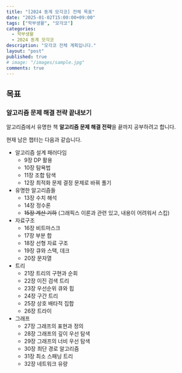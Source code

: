 ```yaml
---
title: "[2024 동계 모각코] 전체 목표"
date: "2025-01-02T15:00:00+09:00"
tags: ["학부생활", "모각코"]
categories:
  - 학부생활
  - 2024 동계 모각코
description: "모각코 전체 계획입니다."
layout: "post"
published: true
# image: "/images/sample.jpg"
comments: true
---
```


## 목표
### 알고리즘 문제 해결 전략 끝내보기
알고리즘에서 유명한 책 **알고리즘 문제 해결 전략**을 끝까지 공부하려고 합니다.

현재 남은 챕터는 다음과 같습니다.

- 알고리즘 설계 패러다임
  - 9장 DP 활용
  - 10장 탐욕법
  - 11장 조합 탐색
  - 12장 최적화 문제 결정 문제로 바꿔 풀기
- 유명한 알고리즘들
  - 13장 수치 해석
  - 14장 정수론
  - ~~15장 계산 기하~~ (그래픽스 이론과 관련 있고, 내용이 어려워서 스킵)
- 자료구조
  - 16장 비트마스크
  - 17장 부분 합
  - 18장 선형 자료 구조
  - 19장 큐와 스택, 데크
  - 20장 문자열
- 트리
  - 21장 트리의 구현과 순회
  - 22장 이진 검색 트리
  - 23장 우선순위 큐와 힙
  - 24장 구간 트리
  - 25장 상호 배타적 집합
  - 26장 트라이
- 그래프
  - 27장 그래프의 표현과 정의
  - 28장 그래프의 깊이 우선 탐색
  - 29장 그래프의 너비 우선 탐색
  - 30장 최단 경로 알고리즘
  - 31장 최소 스패닝 트리
  - 32장 네트워크 유량